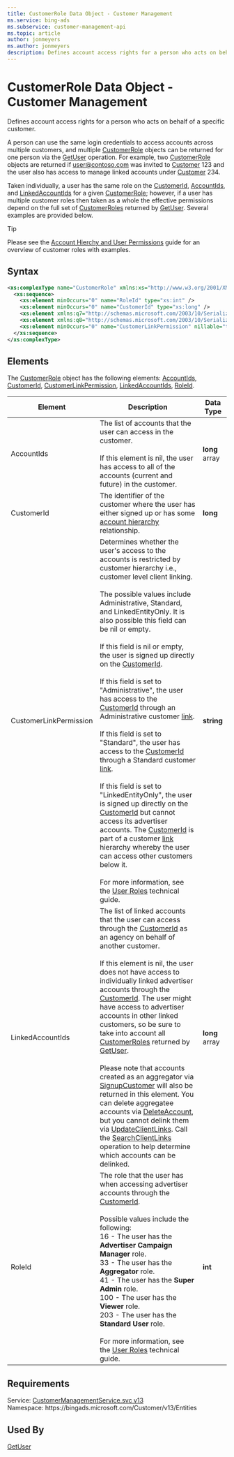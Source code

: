 ```yaml
---
title: CustomerRole Data Object - Customer Management
ms.service: bing-ads
ms.subservice: customer-management-api
ms.topic: article
author: jonmeyers
ms.author: jonmeyers
description: Defines account access rights for a person who acts on behalf of a specific customer.
---
```

# CustomerRole Data Object - Customer Management
Defines account access rights for a person who acts on behalf of a specific customer.  

A person can use the same login credentials to access accounts across multiple customers, and multiple [CustomerRole](customerrole.md) objects can be returned for one person via the [GetUser](getuser.md) operation. For example, two [CustomerRole](customerrole.md) objects are returned if user@contoso.com was invited to [Customer](customer.md#id) 123 and the user also has access to manage linked accounts under [Customer](customer.md#id) 234. 

Taken individually, a user has the same role on the [CustomerId](customerrole.md#customerid), [AccountIds](customerrole.md#accountids), and [LinkedAccountIds](customerrole.md#linkedaccountids) for a given [CustomerRole](customerrole.md); however, if a user has multiple customer roles then taken as a whole the effective permissions depend on the full set of [CustomerRoles](getuser.md#customerroles) returned by [GetUser](getuser.md). Several examples are provided below. 

> [!TIP]
> Please see the [Account Hierchy and User Permissions](../guides/account-hierarchy-permissions.md) guide for an overview of customer roles with examples. 

## Syntax
```xml
<xs:complexType name="CustomerRole" xmlns:xs="http://www.w3.org/2001/XMLSchema">
  <xs:sequence>
    <xs:element minOccurs="0" name="RoleId" type="xs:int" />
    <xs:element minOccurs="0" name="CustomerId" type="xs:long" />
    <xs:element xmlns:q7="http://schemas.microsoft.com/2003/10/Serialization/Arrays" minOccurs="0" name="AccountIds" nillable="true" type="q7:ArrayOflong" />
    <xs:element xmlns:q8="http://schemas.microsoft.com/2003/10/Serialization/Arrays" minOccurs="0" name="LinkedAccountIds" nillable="true" type="q8:ArrayOflong" />
    <xs:element minOccurs="0" name="CustomerLinkPermission" nillable="true" type="xs:string" />
  </xs:sequence>
</xs:complexType>
```

## <a name="elements"></a>Elements

The [CustomerRole](customerrole.md) object has the following elements: [AccountIds](#accountids), [CustomerId](#customerid), [CustomerLinkPermission](#customerlinkpermission), [LinkedAccountIds](#linkedaccountids), [RoleId](#roleid).

|Element|Description|Data Type|
|-----------|---------------|-------------|
|<a name="accountids"></a>AccountIds|The list of accounts that the user can access in the customer.<br/><br/>If this element is nil, the user has access to all of the accounts (current and future) in the customer.|**long** array|
|<a name="customerid"></a>CustomerId|The identifier of the customer where the user has either signed up or has some [account hierarchy](../guides/account-hierarchy-permissions.md#account-hierarchy) relationship.|**long**|
|<a name="customerlinkpermission"></a>CustomerLinkPermission|Determines whether the user's access to the accounts is restricted by customer hierarchy i.e., customer level client linking.<br/><br/>The possible values include Administrative, Standard, and LinkedEntityOnly. It is also possible this field can be nil or empty.<br/><br/>If this field is nil or empty, the user is signed up directly on the [CustomerId](#customerid).<br/><br/>If this field is set to "Administrative", the user has access to the [CustomerId](#customerid) through an Administrative customer [link](clientlink.md).<br/><br/>If this field is set to "Standard", the user has access to the [CustomerId](#customerid) through a Standard customer [link](clientlink.md).<br/><br/>If this field is set to "LinkedEntityOnly", the user is signed up directly on the [CustomerId](#customerid) but cannot access its advertiser accounts. The [CustomerId](#customerid) is part of a customer [link](clientlink.md) hierarchy whereby the user can access other customers below it.<br/><br/>For more information, see the [User Roles](../guides/account-hierarchy-permissions.md#user-roles) technical guide.|**string**|
|<a name="linkedaccountids"></a>LinkedAccountIds|The list of linked accounts that the user can access through the [CustomerId](#customerid) as an agency on behalf of another customer.<br/><br/>If this element is nil, the user does not have access to individually linked advertiser accounts through the [CustomerId](#customerid). The user might have access to advertiser accounts in other linked customers, so be sure to take into account all [CustomerRoles](getuser.md#customerroles) returned by [GetUser](getuser.md).<br/><br/>Please note that accounts created as an aggregator via [SignupCustomer](signupcustomer.md) will also be returned in this element. You can delete aggregatee accounts via [DeleteAccount](deleteaccount.md), but you cannot delink them via [UpdateClientLinks](updateclientlinks.md). Call the [SearchClientLinks](searchclientlinks.md) operation to help determine which accounts can be delinked.|**long** array|
|<a name="roleid"></a>RoleId|The role that the user has when accessing advertiser accounts through the [CustomerId](#customerid).<br/><br/>Possible values include the following:<br/>16 - The user has the **Advertiser Campaign Manager** role.<br/>33 - The user has the **Aggregator** role.<br/>41 - The user has the **Super Admin** role.<br/>100 - The user has the **Viewer** role.<br/>203 - The user has the **Standard User** role.<br/><br/>For more information, see the [User Roles](../guides/account-hierarchy-permissions.md#user-roles) technical guide.|**int**|

## Requirements
Service: [CustomerManagementService.svc v13](https://clientcenter.api.bingads.microsoft.com/Api/CustomerManagement/v13/CustomerManagementService.svc)  
Namespace: https\://bingads.microsoft.com/Customer/v13/Entities  

## Used By
[GetUser](getuser.md)  
